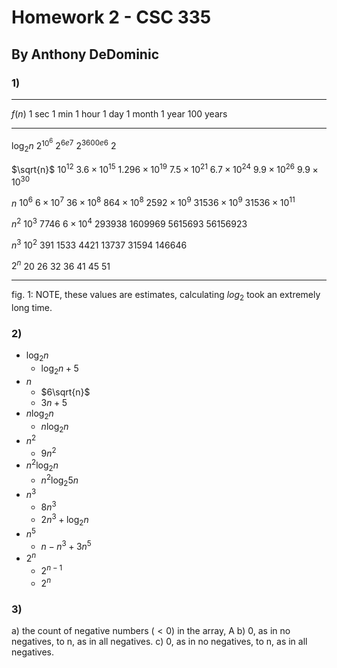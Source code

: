 Homework 2 - CSC 335
=====================

By Anthony DeDominic
---------------------

### 1)

---------------------------------------------------------------------------
$f(n)$       1 sec        1 min               1 hour                 1 day               1 month             1 year               100 years 
-----------  ------------ ------------------- --------------------- ------------------- ------------------- -------------------- ---------------------
$\log_2{n}$  $2^{10^{6}}$ $2^{6e7}$           $2^{3600e6}$          $2^{}$

$\sqrt{n}$   $10^{12}$    $3.6\times 10^{15}$ $1.296\times 10^{19}$ $7.5\times 10^{21}$ $6.7\times 10^{24}$ $9.9\times 10^{26}$  $9.9\times 10^{30}$

$n$          $10^{6}$     $6\times 10^{7}$    $36\times 10^{8}$     $864\times 10^{8}$  $2592\times 10^{9}$ $31536\times 10^{9}$ $31536\times 10^{11}$

$n^{2}$      $10^{3}$     $7746$              $6\times 10^{4}$      $293938$            $1609969$           $5615693$            $56156923$

$n^{3}$      $10^{2}$     $391$               $1533$                $4421$              $13737$             $31594$              $146646$

$2^{n}$      $20$         $26$                $32$                  $36$                $41$                $45$                 $51$
-----------  ------------ ------------------- --------------------- ------------------- ------------------- -------------------- ---------------------

fig. 1: NOTE, these values are estimates, calculating $log_2$ took an extremely long time.

### 2)

  * $\log_2{n}$
    * $\log_2{n} + 5$
  * $n$
    * $6\sqrt{n}$
	* $3n + 5$
  * $n \log_2{n}$
    * $n \log_2{n}$
  * $n^{2}$
    * $9n^{2}$
  * $n^{2} \log_2{n}$
    * $n^{2} \log_2{5n}$
  * $n^{3}$
    * $8n^{3}$
	* $2n^{3} + \log_2{n}$
  * $n^{5}$
    * $n - n^{3} + 3n^{5}$
  * $2^{n}$
    * $2^{n-1}$
	* $2^{n}$

### 3)

a) the count of negative numbers $(<0)$ in the array, A
b) 0, as in no negatives, to n, as in all negatives.
c) 0, as in no negatives, to n, as in all negatives.

